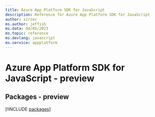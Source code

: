 ```yaml
---
title: Azure App Platform SDK for JavaScript
description: Reference for Azure App Platform SDK for JavaScript
author: xirzec
ms.author: jeffish
ms.data: 04/05/2023
ms.topic: reference
ms.devlang: javascript
ms.service: appplatform
---
```

# Azure App Platform SDK for JavaScript - preview
## Packages - preview
[!INCLUDE [packages](app-platform-index.md)]